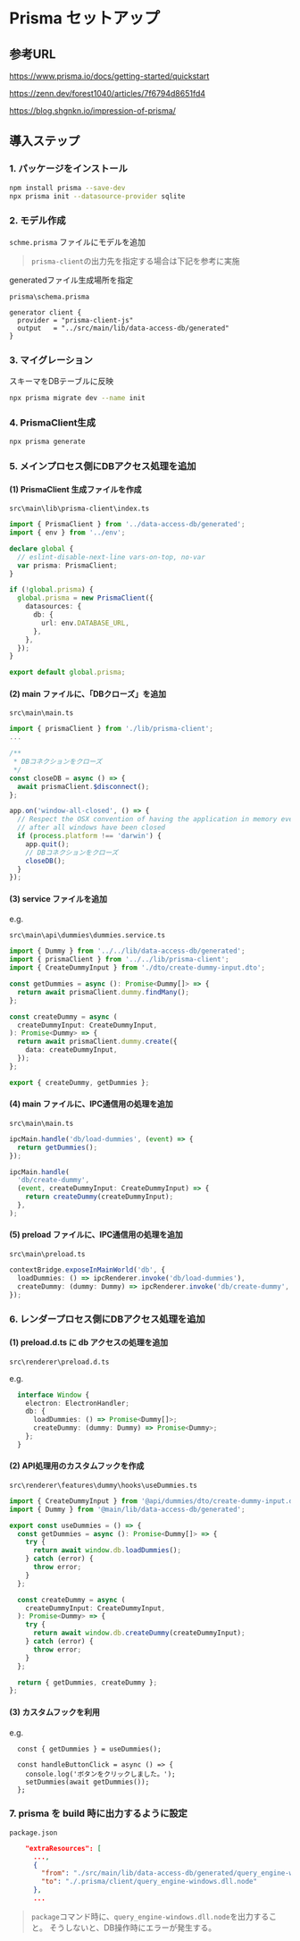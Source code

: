 # Prisma セットアップ

## 参考URL

<https://www.prisma.io/docs/getting-started/quickstart>

<https://zenn.dev/forest1040/articles/7f6794d8651fd4>

<https://blog.shgnkn.io/impression-of-prisma/>

## 導入ステップ

### 1. パッケージをインストール

```bash
npm install prisma --save-dev
npx prisma init --datasource-provider sqlite
```

### 2. モデル作成

`schme.prisma` ファイルにモデルを追加

> `prisma-client`の出力先を指定する場合は下記を参考に実施

generatedファイル生成場所を指定

`prisma\schema.prisma`  

```prisma
generator client {
  provider = "prisma-client-js"
  output   = "../src/main/lib/data-access-db/generated"
}
```

### 3. マイグレーション

スキーマをDBテーブルに反映  

```bash
npx prisma migrate dev --name init
```

### 4. PrismaClient生成

```bash
npx prisma generate
```

### 5. メインプロセス側にDBアクセス処理を追加

#### (1) PrismaClient 生成ファイルを作成

`src\main\lib\prisma-client\index.ts`

```ts
import { PrismaClient } from '../data-access-db/generated';
import { env } from '../env';

declare global {
  // eslint-disable-next-line vars-on-top, no-var
  var prisma: PrismaClient;
}

if (!global.prisma) {
  global.prisma = new PrismaClient({
    datasources: {
      db: {
        url: env.DATABASE_URL,
      },
    },
  });
}

export default global.prisma;
```

#### (2) main ファイルに、「DBクローズ」を追加

`src\main\main.ts`  

```ts
import { prismaClient } from './lib/prisma-client';
...

/**
 * DBコネクションをクローズ
 */
const closeDB = async () => {
  await prismaClient.$disconnect();
};

app.on('window-all-closed', () => {
  // Respect the OSX convention of having the application in memory even
  // after all windows have been closed
  if (process.platform !== 'darwin') {
    app.quit();
    // DBコネクションをクローズ
    closeDB();
  }
});
```

#### (3) service ファイルを追加

e.g.  

`src\main\api\dummies\dummies.service.ts`

```ts
import { Dummy } from '../../lib/data-access-db/generated';
import { prismaClient } from '../../lib/prisma-client';
import { CreateDummyInput } from './dto/create-dummy-input.dto';

const getDummies = async (): Promise<Dummy[]> => {
  return await prismaClient.dummy.findMany();
};

const createDummy = async (
  createDummyInput: CreateDummyInput,
): Promise<Dummy> => {
  return await prismaClient.dummy.create({
    data: createDummyInput,
  });
};

export { createDummy, getDummies };

```

#### (4) main ファイルに、IPC通信用の処理を追加

`src\main\main.ts`  

```ts
ipcMain.handle('db/load-dummies', (event) => {
  return getDummies();
});

ipcMain.handle(
  'db/create-dummy',
  (event, createDummyInput: CreateDummyInput) => {
    return createDummy(createDummyInput);
  },
);
```

#### (5) preload ファイルに、IPC通信用の処理を追加

`src\main\preload.ts`  

```ts
contextBridge.exposeInMainWorld('db', {
  loadDummies: () => ipcRenderer.invoke('db/load-dummies'),
  createDummy: (dummy: Dummy) => ipcRenderer.invoke('db/create-dummy', dummy),
});
```

### 6. レンダープロセス側にDBアクセス処理を追加

#### (1) preload.d.ts に db アクセスの処理を追加

`src\renderer\preload.d.ts`

e.g.  

```ts
  interface Window {
    electron: ElectronHandler;
    db: {
      loadDummies: () => Promise<Dummy[]>;
      createDummy: (dummy: Dummy) => Promise<Dummy>;
    };
  }
```

#### (2) API処理用のカスタムフックを作成

`src\renderer\features\dummy\hooks\useDummies.ts`

```ts
import { CreateDummyInput } from '@api/dummies/dto/create-dummy-input.dto';
import { Dummy } from '@main/lib/data-access-db/generated';

export const useDummies = () => {
  const getDummies = async (): Promise<Dummy[]> => {
    try {
      return await window.db.loadDummies();
    } catch (error) {
      throw error;
    }
  };

  const createDummy = async (
    createDummyInput: CreateDummyInput,
  ): Promise<Dummy> => {
    try {
      return await window.db.createDummy(createDummyInput);
    } catch (error) {
      throw error;
    }
  };

  return { getDummies, createDummy };
};
```

#### (3) カスタムフックを利用

e.g.  

```tsx
  const { getDummies } = useDummies();

  const handleButtonClick = async () => {
    console.log('ボタンをクリックしました。');
    setDummies(await getDummies());
  };
```

### 7. prisma を build 時に出力するように設定

`package.json`

```json
    "extraResources": [
      ...,
      {
        "from": "./src/main/lib/data-access-db/generated/query_engine-windows.dll.node",
        "to": "./.prisma/client/query_engine-windows.dll.node"
      },
      ...
```

> `package`コマンド時に、`query_engine-windows.dll.node`を出力すること。
> そうしないと、DB操作時にエラーが発生する。
